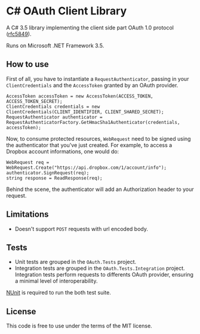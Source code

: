 ﻿C# OAuth Client Library
=======================

A C# 3.5 library implementing the client side part OAuth 1.0 protocol 
([rfc5849](http://tools.ietf.org/html/rfc5849)).

Runs on Microsoft .NET Framework 3.5.

How to use
----------

First of all, you have to instantiate a `RequestAuthenticator`, passing in your 
`ClientCredentials` and the `AccessToken` granted by an OAuth provider.

    AccessToken accessToken = new AccessToken(ACCESS_TOKEN, ACCESS_TOKEN_SECRET);
    ClientCredentials credentials = new ClientCredentials(CLIENT_IDENTIFIER, CLIENT_SHARED_SECRET);
    RequestAuthenticator authenticator = RequestAuthenticatorFactory.GetHmacSha1Authenticator(credentials, accessToken);
	
Now, to consume protected resources, `WebRequest` need to be signed using the 
authenticator that you've just created. For example, to access a Dropbox account
informations, one would do:

    WebRequest req = WebRequest.Create("https://api.dropbox.com/1/account/info");
    authenticator.SignRequest(req);
    string response = ReadResponse(req);

Behind the scene, the authenticator will add an Authorization header to your request.

Limitations
-----------

* Doesn't support `POST` requests with url encoded body.

Tests
-----

* Unit tests are grouped in the `OAuth.Tests` project. 
* Integration tests are grouped in the `OAuth.Tests.Integration` project. 
  Integration tests perform requests to differents OAuth provider, ensuring 
  a minimal level of interoperability.

[NUnit](http://www.nunit.org/) is required to run the both test suite.
  
License
-------

This code is free to use under the terms of the MIT license.